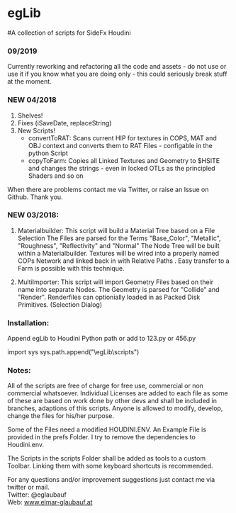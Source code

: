 # egLib
#A collection of scripts for SideFx Houdini

### 09/2019

Currently reworking and refactoring all the code and assets - do not use or use it if you know what you are doing only - this could seriously break stuff at the moment. 

### NEW 04/2018

1. Shelves!
2. Fixes (iSaveDate, replaceString)
3. New Scripts!
    - convertToRAT: Scans current HIP for textures in COPS, MAT and OBJ context and converts them to RAT Files - configable in the python Script
    - copyToFarm: Copies all Linked Textures and Geometry to $HSITE and changes the strings - even in locked OTLs as the principled Shaders and so on

When there are problems contact me via Twitter, or raise an Issue on Github. Thank you. 

### NEW 03/2018: 

1. Materialbuilder:
This script will build a Material Tree based on a File Selection 
The Files are parsed for the Terms "Base_Color", "Metallic", "Roughness", "Reflectivity" and "Normal"
The Node Tree will be built within a Materialbuilder. Textures will be wired into a properly named COPs Network and linked back in with Relative Paths . 
Easy transfer to a Farm is possible with this technique. 

2. MultiImporter:
This script will import Geometry Files based on their name into separate Nodes. 
The Geometry is parsed for "Collide" and "Render". Renderfiles can optionially loaded in as Packed Disk Primitives. 
(Selection Dialog)




### Installation:

Append egLib to Houdini Python path or add to 123.py or 456.py

import sys
sys.path.append("<PATHTOLIB>\egLib\scripts")


### Notes:


All of the scripts are free of charge for free use, commercial or non commercial whatsoever.  Individual Licenses are added to each file as some of these are based on work done by other devs and shall be included in branches, adaptions of this scripts. Anyone is allowed to modify, develop, change the files for his/her purpose.

Some of the Files need a modified HOUDINI.ENV. An Example File is provided in the prefs Folder. I try to remove the dependencies to Houdini.env. 

The Scripts in the scripts Folder shall be added as tools to a custom Toolbar. Linking them with some keyboard shortcuts is recommended.


For any questions and/or improvement suggestions just contact me via twitter or mail.<br>
Twitter: @eglaubauf <br>
Web: www.elmar-glaubauf.at
